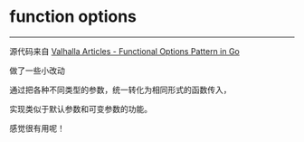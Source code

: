 # function options

---

源代码来自 [Valhalla Articles - Functional Options Pattern in Go](https://halls-of-valhalla.org/beta/articles/functional-options-pattern-in-go,54/)

做了一些小改动

通过把各种不同类型的参数，统一转化为相同形式的函数传入，

实现类似于默认参数和可变参数的功能。

感觉很有用呢！
